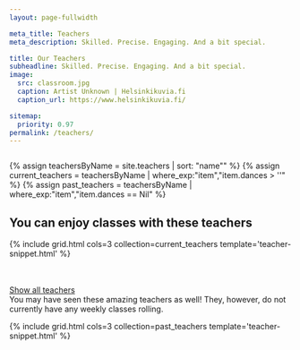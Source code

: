 ```yaml
---
layout: page-fullwidth

meta_title: Teachers
meta_description: Skilled. Precise. Engaging. And a bit special.

title: Our Teachers
subheadline: Skilled. Precise. Engaging. And a bit special.
image:
  src: classroom.jpg
  caption: Artist Unknown | Helsinkikuvia.fi
  caption_url: https://www.helsinkikuvia.fi/

sitemap:
  priority: 0.97
permalink: /teachers/
---
```


<div class="row"><div class="medium-8 columns medium-offset-2">

</div></div>

{% assign teachersByName = site.teachers | sort: "name"" %}
{% assign current_teachers = teachersByName | where_exp:"item","item.dances > ''" %}
{% assign past_teachers = teachersByName | where_exp:"item","item.dances == Nil" %}


## You can enjoy classes with these teachers

{% include grid.html cols=3 collection=current_teachers template='teacher-snippet.html' %}

<br />
<br />

<section class="accordion" data-accordion>
  <div class="accordion-navigation">
    <a href="#rest-of-the-teachers">Show all teachers</a>
    <div id="rest-of-the-teachers" class="content">
      You may have seen these amazing teachers as well! They, however, do not currently have any weekly classes rolling.

{% include grid.html cols=3 collection=past_teachers template='teacher-snippet.html' %}
    </div>
  </div>
</section>
